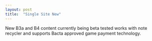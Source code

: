 ```yaml
---
layout: post
title:  "Single Site New"
---
```


New B3a and B4 content currently being beta tested works with note recycler and supports Bacta approved game payment technology. 
